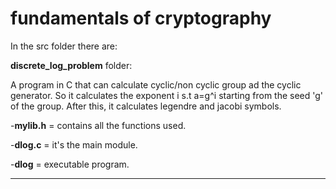 # fundamentals of cryptography

In the src folder there are:

**discrete_log_problem** folder: 

A program in C that can calculate cyclic/non cyclic group ad the cyclic generator. So it calculates the exponent i s.t a=g^i starting from the seed 'g' of the group. After this, it calculates legendre and jacobi symbols.

  -**mylib.h** = contains all the functions used.

  -**dlog.c** = it's the main module.

  -**dlog** = executable program.
  
-----------------------------------------------------------------------------------
